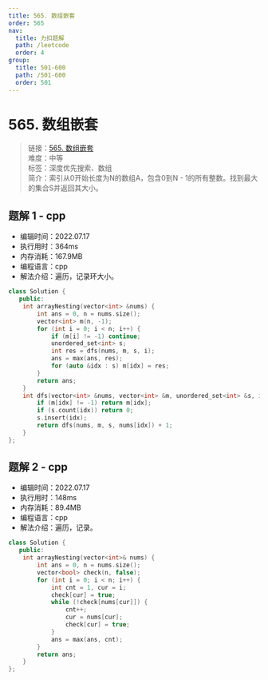 ```yaml
---
title: 565. 数组嵌套
order: 565
nav:
  title: 力扣题解
  path: /leetcode
  order: 4
group:
  title: 501-600
  path: /501-600
  order: 501
---
```


# 565. 数组嵌套
    
> 链接：[565. 数组嵌套](https://leetcode.cn/problems/array-nesting/)  
> 难度：中等  
> 标签：深度优先搜索、数组  
> 简介：索引从0开始长度为N的数组A，包含0到N - 1的所有整数。找到最大的集合S并返回其大小。
      
## 题解 1 - cpp
- 编辑时间：2022.07.17
- 执行用时：364ms
- 内存消耗：167.9MB
- 编程语言：cpp
- 解法介绍：遍历，记录环大小。
```cpp
class Solution {
   public:
    int arrayNesting(vector<int> &nums) {
        int ans = 0, n = nums.size();
        vector<int> m(n, -1);
        for (int i = 0; i < n; i++) {
            if (m[i] != -1) continue;
            unordered_set<int> s;
            int res = dfs(nums, m, s, i);
            ans = max(ans, res);
            for (auto &idx : s) m[idx] = res;
        }
        return ans;
    }
    int dfs(vector<int> &nums, vector<int> &m, unordered_set<int> &s, int idx) {
        if (m[idx] != -1) return m[idx];
        if (s.count(idx)) return 0;
        s.insert(idx);
        return dfs(nums, m, s, nums[idx]) + 1;
    }
};
```

## 题解 2 - cpp
- 编辑时间：2022.07.17
- 执行用时：148ms
- 内存消耗：89.4MB
- 编程语言：cpp
- 解法介绍：遍历，记录。
```cpp
class Solution {
   public:
    int arrayNesting(vector<int>& nums) {
        int ans = 0, n = nums.size();
        vector<bool> check(n, false);
        for (int i = 0; i < n; i++) {
            int cnt = 1, cur = i;
            check[cur] = true;
            while (!check[nums[cur]]) {
                cnt++;
                cur = nums[cur];
                check[cur] = true;
            }
            ans = max(ans, cnt);
        }
        return ans;
    }
};
```

      